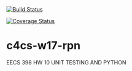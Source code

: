 [![Build Status](https://travis-ci.org/chandokn/c4cs-w17-rpn.svg?branch=master)](https://travis-ci.org/chandokn/c4cs-w17-rpn)

[![Coverage Status](https://coveralls.io/repos/github/chandokn/c4cs-w17-rpn/badge.svg?branch=master)](https://coveralls.io/github/chandokn/c4cs-w17-rpn?branch=master)

# c4cs-w17-rpn
EECS 398 HW 10 UNIT TESTING AND PYTHON
